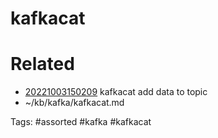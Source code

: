 # kafkacat

# Related
- [20221003150209](/zet/20221003150209/README.md) kafkacat add data to topic
- ~/kb/kafka/kafkacat.md

Tags:
    #assorted #kafka #kafkacat
